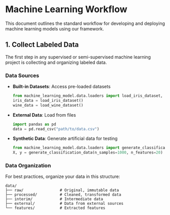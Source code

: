 # Machine Learning Workflow

This document outlines the standard workflow for developing and deploying machine learning models using our framework.

## 1. Collect Labeled Data

The first step in any supervised or semi-supervised machine learning project is collecting and organizing labeled data.

### Data Sources

- **Built-in Datasets**: Access pre-loaded datasets
  ```python
  from machine_learning_model.data.loaders import load_iris_dataset, load_wine_dataset
  iris_data = load_iris_dataset()
  wine_data = load_wine_dataset()
  ```

- **External Data**: Load from files
  ```python
  import pandas as pd
  data = pd.read_csv("path/to/data.csv")
  ```

- **Synthetic Data**: Generate artificial data for testing
  ```python
  from machine_learning_model.data.loaders import generate_classification_data
  X, y = generate_classification_data(n_samples=1000, n_features=20)
  ```

### Data Organization

For best practices, organize your data in this structure:

```
data/
├── raw/                # Original, immutable data
├── processed/          # Cleaned, transformed data
├── interim/            # Intermediate data
├── external/           # Data from external sources
└── features/           # Extracted features
```
